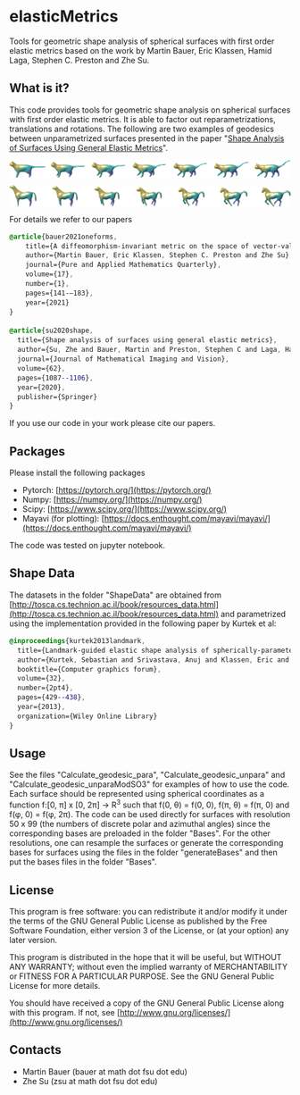 # elasticMetrics

Tools for geometric shape analysis of spherical surfaces with first order elastic metrics based on the work by Martin Bauer, Eric Klassen, Hamid Laga, Stephen C. Preston and Zhe Su.

## What is it?

This code provides tools for geometric shape analysis on spherical surfaces with first order elastic metrics. 
It is able to factor out reparametrizations, translations and rotations. The following are two examples of geodesics between unparametrized surfaces presented in the paper "[Shape Analysis of Surfaces Using General Elastic Metrics](https://arxiv.org/abs/1910.02045)".

<img align="left" src="https://github.com/zhesu1/Figures/raw/master/registeredcat12_geo_unpara_1_1_-1_0_deg7_degv7_T13.png" width="800"><br clear="both"/> 

<img align="left" src="https://github.com/zhesu1/Figures/raw/master/registeredhorse02_geo_unpara_1_1_-1_0_deg7_degv7_T13.png" width="790"><br clear="both"/>

For details we refer to our papers

```css
@article{bauer2021oneforms,
	title={A diffeomorphism-invariant metric on the space of vector-valued one-forms},
	author={Martin Bauer, Eric Klassen, Stephen C. Preston and Zhe Su},
	journal={Pure and Applied Mathematics Quarterly},
	volume={17},
	number={1},
	pages={141-–183},
	year={2021}
}

@article{su2020shape,
  title={Shape analysis of surfaces using general elastic metrics},
  author={Su, Zhe and Bauer, Martin and Preston, Stephen C and Laga, Hamid and Klassen, Eric},
  journal={Journal of Mathematical Imaging and Vision},
  volume={62},
  pages={1087--1106},
  year={2020},
  publisher={Springer}
}
```

If you use our code in your work please cite our papers.

## Packages

Please install the following packages

* Pytorch: [https://pytorch.org/](https://pytorch.org/)
* Numpy: [https://numpy.org/](https://numpy.org/)
* Scipy: [https://www.scipy.org/](https://www.scipy.org/)
* Mayavi (for plotting): [https://docs.enthought.com/mayavi/mayavi/](https://docs.enthought.com/mayavi/mayavi/)

The code was tested on jupyter notebook.

## Shape Data

The datasets in the folder "ShapeData" are obtained from [http://tosca.cs.technion.ac.il/book/resources_data.html](http://tosca.cs.technion.ac.il/book/resources_data.html) and parametrized using the implementation provided in the following paper by Kurtek et al:
```css
@inproceedings{kurtek2013landmark,
  title={Landmark-guided elastic shape analysis of spherically-parameterized surfaces},
  author={Kurtek, Sebastian and Srivastava, Anuj and Klassen, Eric and Laga, Hamid},
  booktitle={Computer graphics forum},
  volume={32},
  number={2pt4},
  pages={429--438},
  year={2013},
  organization={Wiley Online Library}
}
```

## Usage

See the files "Calculate_geodesic_para", "Calculate_geodesic_unpara" and "Calculate_geodesic_unparaModSO3" for examples of how to use the code. Each surface should be represented using spherical coordinates as a function f:[0, &pi;] x [0, 2&pi;] &rarr; R<sup>3</sup> 
such that f(0, &theta;) = f(0, 0), f(&pi;, &theta;) = f(&pi;, 0) and f(&phi;, 0) = f(&phi;, 2&pi;). The code can be used directly for surfaces with resolution 50 x 99 (the numbers of discrete polar and azimuthal angles) since the corresponding bases are preloaded in the folder "Bases".  For the other resolutions, one can resample the surfaces or generate the corresponding bases for surfaces using the files in the folder "generateBases" and then put the bases files in the folder "Bases". 

## License

This program is free software: you can redistribute it and/or modify it under the terms of the GNU General Public License as published by the Free Software Foundation, either version 3 of the License, or (at your option) any later version.

This program is distributed in the hope that it will be useful, but WITHOUT ANY WARRANTY; without even the implied warranty of MERCHANTABILITY or FITNESS FOR A PARTICULAR PURPOSE. See the GNU General Public License for more details.

You should have received a copy of the GNU General Public License along with this program. If not, see [http://www.gnu.org/licenses/](http://www.gnu.org/licenses/)

## Contacts

* Martin Bauer (bauer at math dot fsu dot edu)
* Zhe Su (zsu at math dot fsu dot edu)

